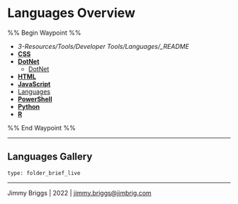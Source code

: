 # Languages Overview

%% Begin Waypoint %%

* *3-Resources/Tools/Developer Tools/Languages/_README*
* **[CSS](../../../../2-Areas/Code/CSS/CSS.md)**
* **[DotNet](DotNet/DotNet.md)**
  * [DotNet](DotNet/DotNet.md)
* **[HTML](HTML/HTML.md)**
* **[JavaScript](../../../../2-Areas/Code/Javascript/Javascript.md)**
* [Languages](Languages.md)
* **[PowerShell](../../../../2-Areas/Code/PowerShell/PowerShell.md)**
* **[Python](../../../../2-Areas/Code/Python/Python.md)**
* **[R](../../../../2-Areas/Code/R/R.md)**

%% End Waypoint %%

---

## Languages Gallery

````ccard
type: folder_brief_live
````

---

Jimmy Briggs | 2022 | <jimmy.briggs@jimbrig.com>
